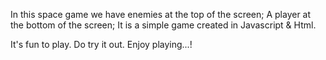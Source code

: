 In this space game we have enemies at the top of the screen; A player at the bottom of the screen; It is a simple game created in Javascript & Html.

It's fun to play. Do try it out. Enjoy playing...!